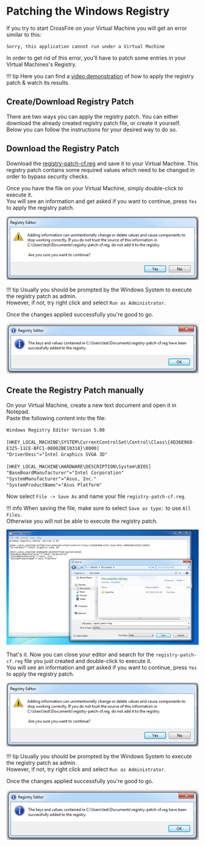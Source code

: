 # Patching the Windows Registry

If you try to start CrossFire on your Virtual Machine you will get an error similar to this:

```
Sorry, this application cannot run under a Virtual Machine
```

In order to get rid of this error, you'll have to patch some entries in your Virtual Machines's Registry.  

!!! tip
    Here you can find a [video demonstration](https://www.youtube.com/watch?v=HsFENx_ewGo) of how to apply the registry patch & watch its results.  

## Create/Download Registry Patch

There are two ways you can apply the registry patch. You can either download the already created registry patch file, or create it yourself.  
Below you can follow the instructions for your desired way to do so.

## Download the Registry Patch

Download the [registry-patch-cf.reg](https://github.com/PDDStudio/vmware-crossfire-patch/blob/master/patches/registry-patch-cf.reg) and save it to your Virtual Machine.
This registry patch contains some required values which need to be changed in order to bypass security checks.  

Once you have the file on your Virtual Machine, simply double-click to execute it.  
You will see an information and get asked if you want to continue, press `Yes` to apply the registry patch.  

![](../../img/registry-patch/registry-editor-warning.png)

!!! tip
    Usually you should be prompted by the Windows System to execute the registry patch as admin.  
    However, if not, try right click and select `Run as Administrator`.  

Once the changes applied successfully you're good to go.  

![](../../img/registry-patch/registry-editor-import-success.png)

## Create the Registry Patch manually

On your Virtual Machine, create a new text document and open it in Notepad.  
Paste the following content into the file:

```
Windows Registry Editor Version 5.00

[HKEY_LOCAL_MACHINE\SYSTEM\CurrentControlSet\Control\Class\{4D36E968-E325-11CE-BFC1-08002BE10318}\0000]
"DriverDesc"="Intel Graphics SVGA 3D"

[HKEY_LOCAL_MACHINE\HARDWARE\DESCRIPTION\System\BIOS]
"BaseBoardManufacturer"="Intel Corporation"
"SystemManufacturer"="Asus, Inc."
"SystemProductName"="Asus Platform"
```

Now select `File -> Save As` and name your file `registry-patch-cf.reg`.

!!! info
    When saving the file, make sure to select `Save as type:` to use `All Files`.  
    Otherwise you will not be able to execute the registry patch.

![](../../img/registry-patch/manual-save-as-sample.png)  

That's it. Now you can close your editor and search for the `registry-patch-cf.reg` file you just created and double-click to execute it.  
You will see an information and get asked if you want to continue, press `Yes` to apply the registry patch.  

![](../../img/registry-patch/registry-editor-warning.png)

!!! tip
    Usually you should be prompted by the Windows System to execute the registry patch as admin.  
    However, if not, try right click and select `Run as Administrator`.  

Once the changes applied successfully you're good to go.  

![](../../img/registry-patch/registry-editor-import-success.png)

